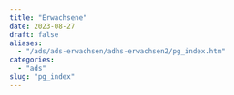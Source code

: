 ```yaml
---
title: "Erwachsene"
date: 2023-08-27
draft: false
aliases:
  - "/ads/ads-erwachsen/adhs-erwachsen2/pg_index.htm"
categories:
  - "ads"
slug: "pg_index"
---
```


